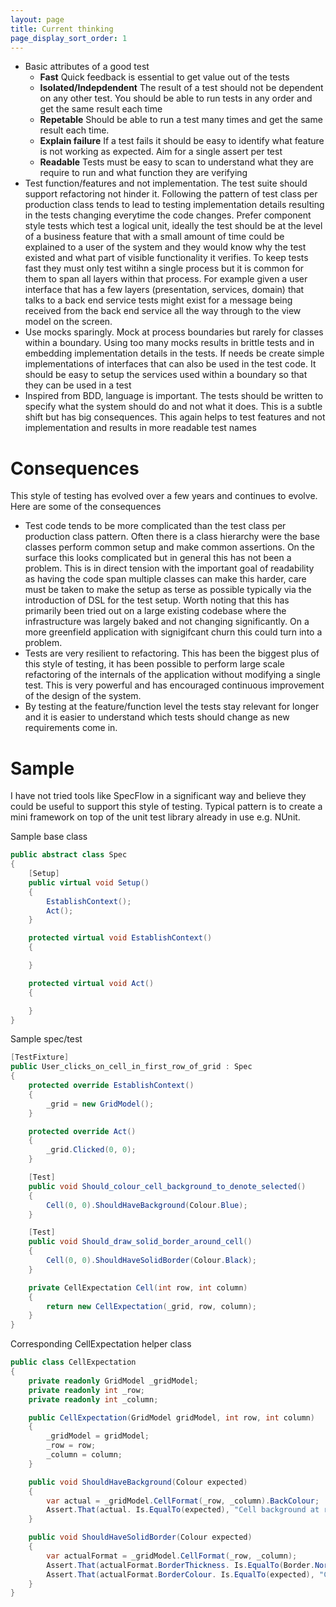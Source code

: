 ```yaml
---
layout: page
title: Current thinking
page_display_sort_order: 1
---
```


* Basic attributes of a good test
   * **Fast** Quick feedback is essential to get value out of the tests
   * **Isolated/Indepdendent** The result of a test should not be dependent on any other test.  You should be able to run tests in any order and get the same result each time
   * **Repetable** Should be able to run a test many times and get the same result each time.
   * **Explain failure** If a test fails it should be easy to identify what feature is not working as expected.  Aim for a single assert per test
   * **Readable** Tests must be easy to scan to understand what they are require to run and what function they are verifying
* Test function/features and not implementation.  The test suite should support refactoring not hinder it.  Following the pattern of test class per production class tends to lead to testing implementation details resulting in the tests changing everytime the code changes.  Prefer component style tests which test a logical unit, ideally the test should be at the level of a business feature that with a small amount of time could be explained to a user of the system and they would know why the test existed and what part of visible functionality it verifies.  To keep tests fast they must only test witihn a single process but it is common for them to span all layers within that process.  For example given a user interface that has a few layers (presentation, services, domain) that talks to a back end service tests might exist for a message being received from the back end service all the way through to the view model on the screen.
* Use mocks sparingly.  Mock at process boundaries but rarely for classes within a boundary.  Using too many mocks results in brittle tests and in embedding implementation details in the tests.  If needs be create simple implementations of interfaces that can also be used in the test code.  It should be easy to setup the services used within a boundary so that they can be used in a test
* Inspired from BDD, language is important.  The tests should be written to specify what the system should do and not what it does.  This is a subtle shift but has big consequences.  This again helps to test features and not implementation and results in more readable test names

# Consequences

This style of testing has evolved over a few years and continues to evolve.  Here are some of the consequences

* Test code tends to be more complicated than the test class per production class pattern.  Often there is a class hierarchy were the base classes perform common setup and make common assertions.  On the surface this looks complicated but in general this has not been a problem.  This is in direct tension with the important goal of readability as having the code span multiple classes can make this harder, care must be taken to make the setup as terse as possible typically via the introduction of DSL for the test setup.  Worth noting that this has primarily been tried out on a large existing codebase where the infrastructure was largely baked and not changing significantly.  On a more greenfield application with signigifcant churn this could turn into a problem.
* Tests are very resilient to refactoring.  This has been the biggest plus of this style of testing, it has been possible to perform large scale refactoring of the internals of the application without modifying a single test.  This is very powerful and has encouraged continuous improvement of the design of the system.
* By testing at the feature/function level the tests stay relevant for longer and it is easier to understand which tests should change as new requirements come in.

# Sample

I have not tried tools like SpecFlow in a significant way and believe they could be useful to support this style of testing.  Typical pattern is to create a mini framework on top of the unit test library already in use e.g. NUnit.

Sample base class

``` c#
public abstract class Spec 
{
    [Setup]
    public virtual void Setup()
    {
        EstablishContext();
        Act();
    }

    protected virtual void EstablishContext()
    {

    }

    protected virtual void Act()
    {

    }
}
```

Sample spec/test

``` c#
[TestFixture]
public User_clicks_on_cell_in_first_row_of_grid : Spec
{
    protected override EstablishContext() 
    {
        _grid = new GridModel();
    }

    protected override Act() 
    {
        _grid.Clicked(0, 0);
    }

    [Test]
    public void Should_colour_cell_background_to_denote_selected() 
    {
        Cell(0, 0).ShouldHaveBackground(Colour.Blue);
    }

    [Test]
    public void Should_draw_solid_border_around_cell()
    {
        Cell(0, 0).ShouldHaveSolidBorder(Colour.Black);
    }

    private CellExpectation Cell(int row, int column)
    {
        return new CellExpectation(_grid, row, column);
    }
}

```

Corresponding CellExpectation helper class

``` c#
public class CellExpectation
{
    private readonly GridModel _gridModel;
    private readonly int _row;
    private readonly int _column;

    public CellExpectation(GridModel gridModel, int row, int column)
    {
        _gridModel = gridModel;
        _row = row;
        _column = column;
    }

    public void ShouldHaveBackground(Colour expected)
    {
        var actual = _gridModel.CellFormat(_row, _column).BackColour;
        Assert.That(actual. Is.EqualTo(expected), "Cell background at row {0} column {1} incorrect", _row, _column);
    }

    public void ShouldHaveSolidBorder(Colour expected)
    {
        var actualFormat = _gridModel.CellFormat(_row, _column);
        Assert.That(actualFormat.BorderThickness. Is.EqualTo(Border.Normal), "Cell border at row {0} column {1} incorrect", _row, _column);
        Assert.That(actualFormat.BorderColour. Is.EqualTo(expected), "Cell background at row {0} column {1} incorrect", _row, _column);
    }
}
```